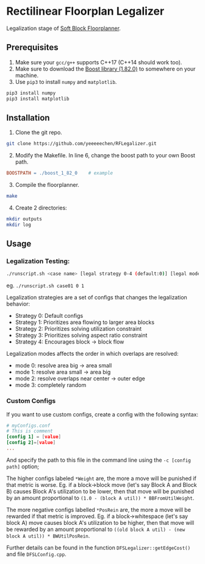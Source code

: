 # Rectilinear Floorplan Legalizer

Legalization stage of [Soft Block Floorplanner](https://github.com/hankshyu/LocalFloorplanning).

## Prerequisites
1. Make sure your `gcc/g++` supports C++17 (C++14 should work too). 
2. Make sure to download the [Boost library (1.82.0)](https://www.boost.org/users/history/version_1_82_0.html) to somewhere on your machine.
3. Use `pip3` to install `numpy` and `matplotlib`.
```bash
pip3 install numpy
pip3 install matplotlib
```

## Installation

1. Clone the git repo.
```bash
git clone https://github.com/yeeeeechen/RFLegalizer.git
```

2. Modify the Makefile. In line 6, change the boost path to your own Boost path.
```Makefile
BOOSTPATH = ./boost_1_82_0    # example
```

3. Compile the floorplanner.
```bash
make
```

4. Create 2 directories:
```bash
mkdir outputs
mkdir log
```

## Usage

### Legalization Testing:
```bash
./runscript.sh <case name> [legal strategy 0-4 (default:0)] [legal mode 0-3 (default:0)]
```
eg. `./runscript.sh case01 0 1`

Legalization strategies are a set of configs that changes the legalization behavior:
- Strategy 0: Default configs
- Strategy 1: Prioritizes area flowing to larger area blocks
- Strategy 2: Prioritizes solving utilization constraint
- Strategy 3: Prioritizes solving aspect ratio constraint
- Strategy 4: Encourages block -> block flow


Legalization modes affects the order in which overlaps are resolved:
- mode 0: resolve area big -> area small
- mode 1: resolve area small -> area big
- mode 2: resolve overlaps near center -> outer edge
- mode 3: completely random

### Custom Configs
If you want to use custom configs, create a config with the following syntax:
```conf
# myConfigs.conf
# This is comment
[config 1] = [value]
[config 2]=[value]
...
```
And specify the path to this file in the command line using the `-c [config path]` option;

The higher configs labeled `*Weight` are, the more a move will be punished if that metric is worse. Eg. if a block->block move (let's say Block A and Block B) causes Block A's utilization to be lower, then that move will be punished by an amount proportional to `(1.0 - (block A util)) * BBFromUtilWeight`.

The more negative configs labelled `*PosRein` are, the more a move will be rewarded if that metric is improved. Eg. if a block->whitespace (let's say block A) move causes block A's utilization to be higher, then that move will be rewarded by an amount proportional to `((old block A util) - (new block A util)) * BWUtilPosRein`.

Further details can be found in the function `DFSLegalizer::getEdgeCost()` and file `DFSLConfig.cpp`.